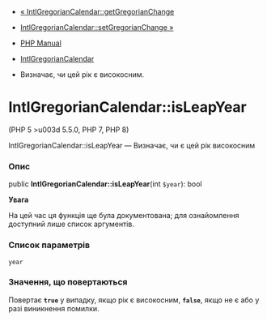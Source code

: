 - [«
IntlGregorianCalendar::getGregorianChange](intlgregoriancalendar.getgregorianchange.md)
- [IntlGregorianCalendar::setGregorianChange
»](intlgregoriancalendar.setgregorianchange.md)

- [PHP Manual](index.md)
- [IntlGregorianCalendar](class.intlgregoriancalendar.md)
- Визначає, чи цей рік є високосним.

# IntlGregorianCalendar::isLeapYear

(PHP 5 \>u003d 5.5.0, PHP 7, PHP 8)

IntlGregorianCalendar::isLeapYear — Визначає, чи є цей рік
високосним

### Опис

public **IntlGregorianCalendar::isLeapYear**(int `$year`): bool

**Увага**

На цей час ця функція ще була документована; для
ознайомлення доступний лише список аргументів.

### Список параметрів

`year`

### Значення, що повертаються

Повертає **`true`** у випадку, якщо рік є високосним,
**`false`**, якщо не є або у разі виникнення помилки.
